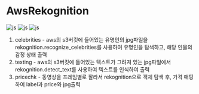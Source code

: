 # AwsRekognition

![js](https://img.shields.io/badge/amazonaws-232F3E?style=for-the-badge&logo=amazonaws&logoColor=white)
![js](https://img.shields.io/badge/awslambda-FF9900?style=for-the-badge&logo=awslambda&logoColor=white)
![js](https://img.shields.io/badge/Python-3776AB?style=for-the-badge&logo=Python&logoColor=white)



1. celebrities - aws의 s3버킷에 들어있는 유명인의 jpg파일을 rekognition.recognize_celebrities를 사용하여 유명인을 탐색하고, 해당 인물의 감정 상태 출력
2. texting - aws의 s3버킷에 들어있는 텍스트가 그려져 있는 jpg파일에서 rekognition.detect_text를 사용하여 텍스트를 인식하여 출력
3. pricechk - 동영상을 프레임별로 잘라서 rekognition으로 객체 탐색 후, 가격 매핑하여 label과 price와 jpg출력
